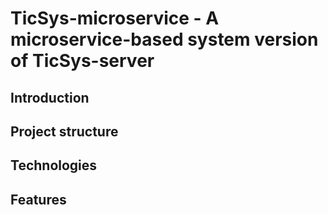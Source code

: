 # TicSys-microservice - A microservice-based system version of TicSys-server

## Introduction

## Project structure

## Technologies


## Features

